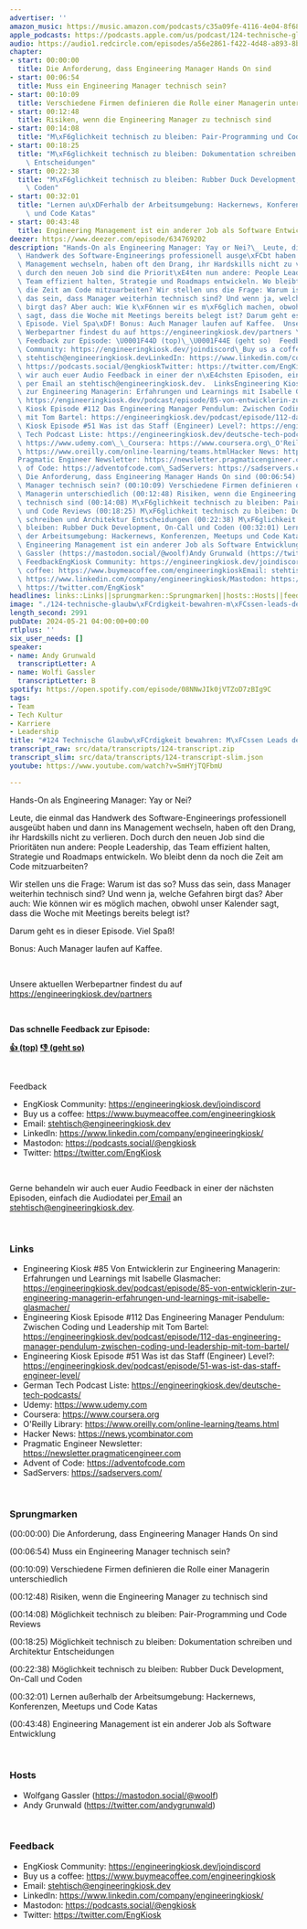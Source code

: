 ```yaml
---
advertiser: ''
amazon_music: https://music.amazon.com/podcasts/c35a09fe-4116-4e04-8f68-77d61b112e46/episodes/15ea3224-c7c4-4174-a547-ab5bdc1a5535/engineering-kiosk-124-technische-glaubw%C3%BCrdigkeit-bewahren-m%C3%BCssen-leads-den-code-kennen
apple_podcasts: https://podcasts.apple.com/us/podcast/124-technische-glaubw%C3%BCrdigkeit-bewahren-m%C3%BCssen-leads/id1603082924?i=1000656223627&uo=4
audio: https://audio1.redcircle.com/episodes/a56e2861-f422-4d48-a893-8bdcca60e9b0/stream.mp3
chapter:
- start: 00:00:00
  title: Die Anforderung, dass Engineering Manager Hands On sind
- start: 00:06:54
  title: Muss ein Engineering Manager technisch sein?
- start: 00:10:09
  title: Verschiedene Firmen definieren die Rolle einer Managerin unterschiedlich
- start: 00:12:48
  title: Risiken, wenn die Engineering Manager zu technisch sind
- start: 00:14:08
  title: "M\xF6glichkeit technisch zu bleiben: Pair-Programming und Code Reviews"
- start: 00:18:25
  title: "M\xF6glichkeit technisch zu bleiben: Dokumentation schreiben und Architektur\
    \ Entscheidungen"
- start: 00:22:38
  title: "M\xF6glichkeit technisch zu bleiben: Rubber Duck Development, On-Call und\
    \ Coden"
- start: 00:32:01
  title: "Lernen au\xDFerhalb der Arbeitsumgebung: Hackernews, Konferenzen, Meetups\
    \ und Code Katas"
- start: 00:43:48
  title: Engineering Management ist ein anderer Job als Software Entwicklung
deezer: https://www.deezer.com/episode/634769202
description: "Hands-On als Engineering Manager: Yay or Nei?\_ Leute, die einmal das\
  \ Handwerk des Software-Engineerings professionell ausge\xFCbt haben und dann ins\
  \ Management wechseln, haben oft den Drang, ihr Hardskills nicht zu verlieren. Doch\
  \ durch den neuen Job sind die Priorit\xE4ten nun andere: People Leadership, das\
  \ Team effizient halten, Strategie und Roadmaps entwickeln. Wo bleibt denn da noch\
  \ die Zeit am Code mitzuarbeiten? Wir stellen uns die Frage: Warum ist das so? Muss\
  \ das sein, dass Manager weiterhin technisch sind? Und wenn ja, welche Gefahren\
  \ birgt das? Aber auch: Wie k\xF6nnen wir es m\xF6glich machen, obwohl unser Kalender\
  \ sagt, dass die Woche mit Meetings bereits belegt ist? Darum geht es in dieser\
  \ Episode. Viel Spa\xDF! Bonus: Auch Manager laufen auf Kaffee.  Unsere aktuellen\
  \ Werbepartner findest du auf https://engineeringkiosk.dev/partners \_ Das schnelle\
  \ Feedback zur Episode: \U0001F44D (top)\_\U0001F44E (geht so)  Feedback EngKiosk\
  \ Community: https://engineeringkiosk.dev/joindiscord\_Buy us a coffee: https://www.buymeacoffee.com/engineeringkioskEmail:\
  \ stehtisch@engineeringkiosk.devLinkedIn: https://www.linkedin.com/company/engineeringkiosk/Mastodon:\
  \ https://podcasts.social/@engkioskTwitter: https://twitter.com/EngKiosk Gerne behandeln\
  \ wir auch euer Audio Feedback in einer der n\xE4chsten Episoden, einfach die Audiodatei\
  \ per Email an stehtisch@engineeringkiosk.dev.  LinksEngineering Kiosk #85 Von Entwicklerin\
  \ zur Engineering Managerin: Erfahrungen und Learnings mit Isabelle Glasmacher:\
  \ https://engineeringkiosk.dev/podcast/episode/85-von-entwicklerin-zur-engineering-managerin-erfahrungen-und-learnings-mit-isabelle-glasmacher/Engineering\
  \ Kiosk Episode #112 Das Engineering Manager Pendulum: Zwischen Coding und Leadership\
  \ mit Tom Bartel: https://engineeringkiosk.dev/podcast/episode/112-das-engineering-manager-pendulum-zwischen-coding-und-leadership-mit-tom-bartel/Engineering\
  \ Kiosk Episode #51 Was ist das Staff (Engineer) Level?: https://engineeringkiosk.dev/podcast/episode/51-was-ist-das-staff-engineer-level/German\
  \ Tech Podcast Liste: https://engineeringkiosk.dev/deutsche-tech-podcasts/\_Udemy:\
  \ https://www.udemy.com\_\_Coursera: https://www.coursera.org\_O'Reilly Library:\
  \ https://www.oreilly.com/online-learning/teams.htmlHacker News: https://news.ycombinator.com\_\
  Pragmatic Engineer Newsletter: https://newsletter.pragmaticengineer.com\_Advent\
  \ of Code: https://adventofcode.com\_SadServers: https://sadservers.com/ Sprungmarken(00:00:00)\
  \ Die Anforderung, dass Engineering Manager Hands On sind (00:06:54) Muss ein Engineering\
  \ Manager technisch sein? (00:10:09) Verschiedene Firmen definieren die Rolle einer\
  \ Managerin unterschiedlich (00:12:48) Risiken, wenn die Engineering Manager zu\
  \ technisch sind (00:14:08) M\xF6glichkeit technisch zu bleiben: Pair-Programming\
  \ und Code Reviews (00:18:25) M\xF6glichkeit technisch zu bleiben: Dokumentation\
  \ schreiben und Architektur Entscheidungen (00:22:38) M\xF6glichkeit technisch zu\
  \ bleiben: Rubber Duck Development, On-Call und Coden (00:32:01) Lernen au\xDFerhalb\
  \ der Arbeitsumgebung: Hackernews, Konferenzen, Meetups und Code Katas (00:43:48)\
  \ Engineering Management ist ein anderer Job als Software Entwicklung  HostsWolfgang\
  \ Gassler (https://mastodon.social/@woolf)Andy Grunwald (https://twitter.com/andygrunwald)\
  \ FeedbackEngKiosk Community: https://engineeringkiosk.dev/joindiscord\_Buy us a\
  \ coffee: https://www.buymeacoffee.com/engineeringkioskEmail: stehtisch@engineeringkiosk.devLinkedIn:\
  \ https://www.linkedin.com/company/engineeringkiosk/Mastodon: https://podcasts.social/@engkioskTwitter:\
  \ https://twitter.com/EngKiosk"
headlines: links::Links||sprungmarken::Sprungmarken||hosts::Hosts||feedback::Feedback
image: "./124-technische-glaubw\xFCrdigkeit-bewahren-m\xFCssen-leads-den-code-kennen.jpg"
length_second: 2991
pubDate: 2024-05-21 04:00:00+00:00
rtlplus: ''
six_user_needs: []
speaker:
- name: Andy Grunwald
  transcriptLetter: A
- name: Wolfi Gassler
  transcriptLetter: B
spotify: https://open.spotify.com/episode/08NNwJIk0jVTZoD7zBIg9C
tags:
- Team
- Tech Kultur
- Karriere
- Leadership
title: "#124 Technische Glaubw\xFCrdigkeit bewahren: M\xFCssen Leads den Code kennen?"
transcript_raw: src/data/transcripts/124-transcript.zip
transcript_slim: src/data/transcripts/124-transcript-slim.json
youtube: https://www.youtube.com/watch?v=SmHYjTQFbmU

---
```

<p>Hands-On als Engineering Manager: Yay or Nei? </p><p>Leute, die einmal das Handwerk des Software-Engineerings professionell ausgeübt haben und dann ins Management wechseln, haben oft den Drang, ihr Hardskills nicht zu verlieren. Doch durch den neuen Job sind die Prioritäten nun andere: People Leadership, das Team effizient halten, Strategie und Roadmaps entwickeln. Wo bleibt denn da noch die Zeit am Code mitzuarbeiten?</p><p>Wir stellen uns die Frage: Warum ist das so? Muss das sein, dass Manager weiterhin technisch sind? Und wenn ja, welche Gefahren birgt das? Aber auch: Wie können wir es möglich machen, obwohl unser Kalender sagt, dass die Woche mit Meetings bereits belegt ist?</p><p>Darum geht es in dieser Episode. Viel Spaß!</p><p>Bonus: Auch Manager laufen auf Kaffee.</p><p><br></p><p>Unsere aktuellen Werbepartner findest du auf <a href="https://engineeringkiosk.dev/partners">https://engineeringkiosk.dev/partners</a></p><p> </p><p><strong>Das schnelle Feedback zur Episode:</strong></p><p><a href="https://api.openpodcast.dev/feedback/124/upvote" rel="nofollow"><strong>👍 (top)</strong></a><strong> </strong><a href="https://api.openpodcast.dev/feedback/124/downvote" rel="nofollow"><strong>👎 (geht so)</strong></a></p><p><br></p><p>Feedback</p><ul><li>EngKiosk Community: <a href="https://engineeringkiosk.dev/join-discord">https://engineeringkiosk.dev/joindiscord</a> </li><li>Buy us a coffee: <a href="https://www.buymeacoffee.com/engineeringkiosk" rel="nofollow">https://www.buymeacoffee.com/engineeringkiosk</a></li><li>Email: <a href="mailto:stehtisch@engineeringkiosk.dev" rel="nofollow">stehtisch@engineeringkiosk.dev</a></li><li>LinkedIn: <a href="https://www.linkedin.com/company/engineering-kiosk/" rel="nofollow">https://www.linkedin.com/company/engineeringkiosk/</a></li><li>Mastodon: <a href="https://podcasts.social/@engkiosk" rel="nofollow">https://podcasts.social/@engkiosk</a></li><li>Twitter: <a href="https://twitter.com/EngKiosk" rel="nofollow">https://twitter.com/EngKiosk</a></li></ul><p><br></p><p>Gerne behandeln wir auch euer Audio Feedback in einer der nächsten Episoden, einfach die Audiodatei per<a href="https://engineeringkiosk.dev/kontakt/"> Email</a> an <a href="mailto:stehtisch@engineeringkiosk.dev" rel="nofollow">stehtisch@engineeringkiosk.dev</a>.</p><p><br></p><h3 id="links">Links</h3><ul><li>Engineering Kiosk #85 Von Entwicklerin zur Engineering Managerin: Erfahrungen und Learnings mit Isabelle Glasmacher: <a href="https://engineeringkiosk.dev/podcast/episode/85-von-entwicklerin-zur-engineering-managerin-erfahrungen-und-learnings-mit-isabelle-glasmacher/">https://engineeringkiosk.dev/podcast/episode/85-von-entwicklerin-zur-engineering-managerin-erfahrungen-und-learnings-mit-isabelle-glasmacher/</a></li><li>Engineering Kiosk Episode #112 Das Engineering Manager Pendulum: Zwischen Coding und Leadership mit Tom Bartel: <a href="https://engineeringkiosk.dev/podcast/episode/112-das-engineering-manager-pendulum-zwischen-coding-und-leadership-mit-tom-bartel/">https://engineeringkiosk.dev/podcast/episode/112-das-engineering-manager-pendulum-zwischen-coding-und-leadership-mit-tom-bartel/</a></li><li>Engineering Kiosk Episode #51 Was ist das Staff (Engineer) Level?: <a href="https://engineeringkiosk.dev/podcast/episode/51-was-ist-das-staff-engineer-level/">https://engineeringkiosk.dev/podcast/episode/51-was-ist-das-staff-engineer-level/</a></li><li>German Tech Podcast Liste: <a href="https://engineeringkiosk.dev/deutsche-tech-podcasts/">https://engineeringkiosk.dev/deutsche-tech-podcasts/</a> </li><li>Udemy: <a href="https://www.udemy.com" rel="nofollow">https://www.udemy.com</a>  </li><li>Coursera: <a href="https://www.coursera.org" rel="nofollow">https://www.coursera.org</a> </li><li>O&#39;Reilly Library: <a href="https://www.oreilly.com/online-learning/teams.html" rel="nofollow">https://www.oreilly.com/online-learning/teams.html</a></li><li>Hacker News: <a href="https://news.ycombinator.com" rel="nofollow">https://news.ycombinator.com</a> </li><li>Pragmatic Engineer Newsletter: <a href="https://newsletter.pragmaticengineer.com" rel="nofollow">https://newsletter.pragmaticengineer.com</a> </li><li>Advent of Code: <a href="https://adventofcode.com" rel="nofollow">https://adventofcode.com</a> </li><li>SadServers: <a href="https://sadservers.com/" rel="nofollow">https://sadservers.com/</a></li></ul><p><br></p><h3 id="sprungmarken">Sprungmarken</h3><p>(00:00:00) Die Anforderung, dass Engineering Manager Hands On sind</p><p>(00:06:54) Muss ein Engineering Manager technisch sein?</p><p>(00:10:09) Verschiedene Firmen definieren die Rolle einer Managerin unterschiedlich</p><p>(00:12:48) Risiken, wenn die Engineering Manager zu technisch sind</p><p>(00:14:08) Möglichkeit technisch zu bleiben: Pair-Programming und Code Reviews</p><p>(00:18:25) Möglichkeit technisch zu bleiben: Dokumentation schreiben und Architektur Entscheidungen</p><p>(00:22:38) Möglichkeit technisch zu bleiben: Rubber Duck Development, On-Call und Coden</p><p>(00:32:01) Lernen außerhalb der Arbeitsumgebung: Hackernews, Konferenzen, Meetups und Code Katas</p><p>(00:43:48) Engineering Management ist ein anderer Job als Software Entwicklung</p><p><br></p><h3 id="hosts">Hosts</h3><ul><li>Wolfgang Gassler (<a href="https://mastodon.social/@woolf" rel="nofollow">https://mastodon.social/@woolf</a>)</li><li>Andy Grunwald (<a href="https://twitter.com/andygrunwald" rel="nofollow">https://twitter.com/andygrunwald</a>)</li></ul><p><br></p><h3 id="feedback">Feedback</h3><ul><li>EngKiosk Community: <a href="https://engineeringkiosk.dev/join-discord">https://engineeringkiosk.dev/joindiscord</a> </li><li>Buy us a coffee: <a href="https://www.buymeacoffee.com/engineeringkiosk" rel="nofollow">https://www.buymeacoffee.com/engineeringkiosk</a></li><li>Email: <a href="mailto:stehtisch@engineeringkiosk.dev" rel="nofollow">stehtisch@engineeringkiosk.dev</a></li><li>LinkedIn: <a href="https://www.linkedin.com/company/engineering-kiosk/" rel="nofollow">https://www.linkedin.com/company/engineeringkiosk/</a></li><li>Mastodon: <a href="https://podcasts.social/@engkiosk" rel="nofollow">https://podcasts.social/@engkiosk</a></li><li>Twitter: <a href="https://twitter.com/EngKiosk" rel="nofollow">https://twitter.com/EngKiosk</a></li></ul>